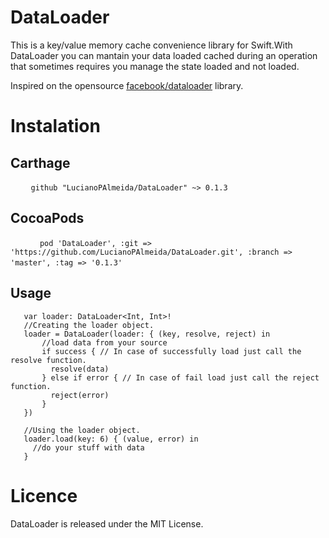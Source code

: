 # DataLoader

This is a key/value memory cache convenience library for Swift.With DataLoader you can mantain your data loaded cached during an operation that sometimes requires you manage the state loaded and not loaded.

Inspired on the opensource [facebook/dataloader](https://github.com/facebook/dataloader) library.

# Instalation

## Carthage   
  ```
    github "LucianoPAlmeida/DataLoader" ~> 0.1.3
  ```
## CocoaPods
  ```
      pod 'DataLoader', :git => 'https://github.com/LucianoPAlmeida/DataLoader.git', :branch => 'master', :tag => '0.1.3'
  ``` 
  
## Usage
 ```
    var loader: DataLoader<Int, Int>!
    //Creating the loader object.
    loader = DataLoader(loader: { (key, resolve, reject) in
        //load data from your source
        if success { // In case of successfully load just call the resolve function.
          resolve(data)
        } else if error { // In case of fail load just call the reject function.
          reject(error)
        }
    })
    
    //Using the loader object. 
    loader.load(key: 6) { (value, error) in
      //do your stuff with data
    }
 ``` 
# Licence 
DataLoader is released under the MIT License.
